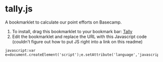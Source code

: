 tally.js
========

A bookmarklet to calculate our point efforts on Basecamp. 

1. To install, drag this bookmarklet to your bookmark bar: <a href="replace_me">Tally</a>
2. Edit the bookmarklet and replace the URL with this Javascript code (couldn't figure out how to put JS right into a link on this readme)

```
javascript:var e=document.createElement('script');e.setAttribute('language','javascript');e.setAttribute('src','https://dl.dropboxusercontent.com/u/180488/hacking/tally.js');document.body.appendChild(e);void(0);
```
